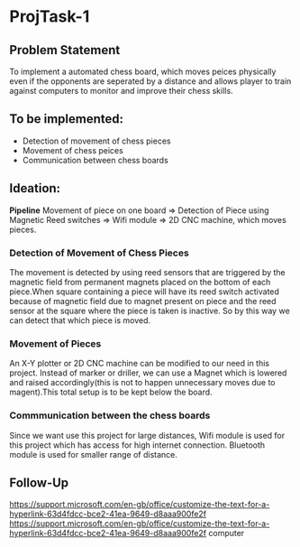 # ProjTask-1
## Problem Statement
To implement a automated chess board, which moves peices physically even if the opponents are seperated by a distance and allows player to train against computers to monitor and improve their chess skills.
## To be implemented:
- Detection of movement of chess pieces
- Movement of chess peices
- Communication between chess boards
## Ideation:
**Pipeline**
Movement of piece on one board => Detection of Piece using Magnetic Reed switches => Wifi module => 2D CNC machine, which moves pieces.
### Detection of Movement of Chess Pieces
The movement is detected by using reed sensors that are triggered by the magnetic field from permanent magnets placed on the bottom of each piece.When square containing a piece will have its reed switch activated because of magnetic field due to magnet present on piece and the reed sensor at the square where the piece is taken is inactive. So by this way we can detect that which piece is moved.
### Movement of Pieces
An X-Y plotter or 2D CNC machine can be modified to our need in this project. Instead of marker or driller, we can use a Magnet which is lowered and raised accordingly(this is not to happen unnecessary moves due to magent).This total setup is to be kept below the board.
### Commmunication between the chess boards
Since we want use this project for large distances, Wifi module is used for this project which has access for high internet connection. Bluetooth module is used for smaller range of distance.

## Follow-Up
https://support.microsoft.com/en-gb/office/customize-the-text-for-a-hyperlink-63d4fdcc-bce2-41ea-9649-d8aaa900fe2f
https://support.microsoft.com/en-gb/office/customize-the-text-for-a-hyperlink-63d4fdcc-bce2-41ea-9649-d8aaa900fe2f
computer
